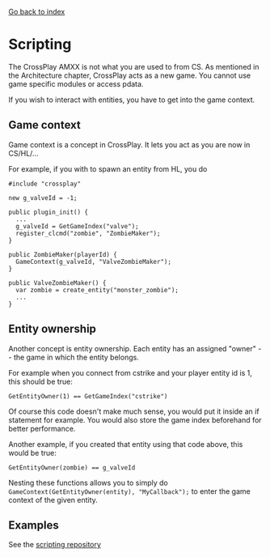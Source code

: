 [Go back to index](README.md)

#

# Scripting

The CrossPlay AMXX is not what you are used to from CS. As mentioned in the Architecture chapter, CrossPlay acts as a new game. You cannot use game specific modules or access pdata.

If you wish to interact with entities, you have to get into the game context.

## Game context

Game context is a concept in CrossPlay. It lets you act as you are now in CS/HL/...

For example, if you with to spawn an entity from HL, you do

```pawn
#include "crossplay"

new g_valveId = -1;

public plugin_init() {
  ...
  g_valveId = GetGameIndex("valve");
  register_clcmd("zombie", "ZombieMaker");
}

public ZombieMaker(playerId) {
  GameContext(g_valveId, "ValveZombieMaker");
}

public ValveZombieMaker() {
  var zombie = create_entity("monster_zombie");
  ...
}
```

## Entity ownership

Another concept is entity ownership. Each entity has an assigned "owner" -- the game in which the entity belongs.

For example when you connect from cstrike and your player entity id is 1, this should be true:
```pawn
GetEntityOwner(1) == GetGameIndex("cstrike")
```
Of course this code doesn't make much sense, you would put it inside an if statement for example. You would also store the game index beforehand for better performance.

Another example, if you created that entity using that code above, this would be true:
```pawn
GetEntityOwner(zombie) == g_valveId
```

Nesting these functions allows you to simply do `GameContext(GetEntityOwner(entity), "MyCallback");` to enter the game context of the given entity.

## Examples

See the [scripting repository](https://github.com/GoldSrc-one/scripting)
